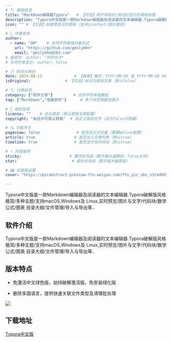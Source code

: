 ```yaml
---
# 🏷️ 基础信息
title: "MarkDown编辑器Typora"   # 【可选】用于导航栏/侧边栏显示的简短标题
description: "Typora中文版是一款Markdown编辑器及阅读器的文本编辑器.Typora破解版风格极简/多种主题/支持macOS,Windows及 Linux,实时预览/图片与文字/代码块/数学公式/图表 目录大纲/文件管理/导入与导出等.." # 【SEO优化】用于搜索引擎显示的描述
icon: "" # 【可选】标题旁显示的图标（支持iconfont/图片路径）

# 👤 作者信息
author: 
  - name: "GM"    # 支持字符串或对象形式
    url: "https://github.com/gmslymhn" 
    email: "gmslymhn@163.com"
# 或简写: author: "你的名字" 
# 关闭作者显示: author: false

# 🕒 时间与原创
date: 2024-08-13              # 【推荐】格式：YYYY-MM-DD 或 YYYY-MM-DD hh:mm:ss
isOriginal:               # 【可选】标记为原创文章（默认false）

# 🏷️ 分类标签
category: ["软件分享"]         # 支持字符串或数组
tag: ["MarkDown","电脑软件"]      # 多个标签用数组表示

# 📜 版权信息
license: ""    # 协议类型（默认使用主题配置）
copyright: "未经许可禁止转载"  # 自定义版权文字（设为false可隐藏）

# 🔍 功能开关
pageview: false                # 是否显示浏览量（需要Waline配置）
article: true                 # 是否加入文章列表（默认true）
timeline: true                # 是否显示在时间线（默认true）

# ⭐ 内容推荐
sticky:                     # 置顶优先级（数字越大越靠前，false关闭）
star:                        # 星标优先级（数字越大越靠前）

# 🖼️ 封面图设置
cover: "https://picabstract-preview-ftn.weiyun.com/ftn_pic_abs_v3/ed0d7c26661cd3e2a838ce6124c92665b63bc22398d333ff731fce15f0cc2487d6b2c51182b8da8885edf94adf413ab7?pictype=scale&from=30013&version=3.3.3.3&fname=2024-08-13AaxmR.png&size=750"  # 文章卡片封面图（建议尺寸：1200×600）

---
```

Typora中文版是一款Markdown编辑器及阅读器的文本编辑器.Typora破解版风格极简/多种主题/支持macOS,Windows及 Linux,实时预览/图片与文字/代码块/数学公式/图表 目录大纲/文件管理/导入与导出等..
<!-- more -->
## 软件介绍

Typora中文版是一款Markdown编辑器及阅读器的文本编辑器.Typora破解版风格极简/多种主题/支持macOS,Windows及 Linux,实时预览/图片与文字/代码块/数学公式/图表 目录大纲/文件管理/导入与导出等..

## 版本特点

- 免激活中文绿色版，劫持破解激活版，免安装绿化版

- 删除多国语言，提供快速关联文件类型及清理批处理

![](https://picabstract-preview-ftn.weiyun.com/ftn_pic_abs_v3/ed0d7c26661cd3e2a838ce6124c92665b63bc22398d333ff731fce15f0cc2487d6b2c51182b8da8885edf94adf413ab7?pictype=scale&from=30013&version=3.3.3.3&fname=2024-08-13AaxmR.png&size=750)

## 下载地址

[Typora中文版](https://netlify-lz.tyut.tech/?fid=iurEQ27a0rkh&pwd=guef&isNewd=https://innlab.lanzn.com)
